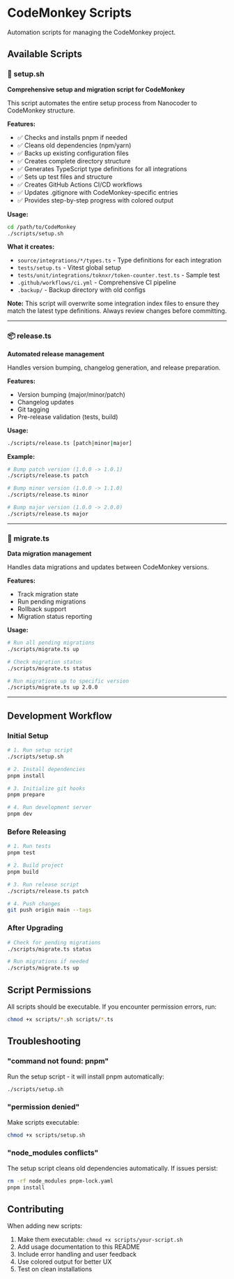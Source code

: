 # CodeMonkey Scripts

Automation scripts for managing the CodeMonkey project.

## Available Scripts

### 🚀 setup.sh

**Comprehensive setup and migration script for CodeMonkey**

This script automates the entire setup process from Nanocoder to CodeMonkey structure.

**Features:**

- ✅ Checks and installs pnpm if needed
- ✅ Cleans old dependencies (npm/yarn)
- ✅ Backs up existing configuration files
- ✅ Creates complete directory structure
- ✅ Generates TypeScript type definitions for all integrations
- ✅ Sets up test files and structure
- ✅ Creates GitHub Actions CI/CD workflows
- ✅ Updates .gitignore with CodeMonkey-specific entries
- ✅ Provides step-by-step progress with colored output

**Usage:**

```bash
cd /path/to/CodeMonkey
./scripts/setup.sh
```

**What it creates:**

- `source/integrations/*/types.ts` - Type definitions for each integration
- `tests/setup.ts` - Vitest global setup
- `tests/unit/integrations/toknxr/token-counter.test.ts` - Sample test
- `.github/workflows/ci.yml` - Comprehensive CI pipeline
- `.backup/` - Backup directory with old configs

**Note:** This script will overwrite some integration index files to ensure they match the latest type definitions. Always review changes before committing.

---

### 📦 release.ts

**Automated release management**

Handles version bumping, changelog generation, and release preparation.

**Features:**

- Version bumping (major/minor/patch)
- Changelog updates
- Git tagging
- Pre-release validation (tests, build)

**Usage:**

```bash
./scripts/release.ts [patch|minor|major]
```

**Example:**

```bash
# Bump patch version (1.0.0 -> 1.0.1)
./scripts/release.ts patch

# Bump minor version (1.0.0 -> 1.1.0)
./scripts/release.ts minor

# Bump major version (1.0.0 -> 2.0.0)
./scripts/release.ts major
```

---

### 🔄 migrate.ts

**Data migration management**

Handles data migrations and updates between CodeMonkey versions.

**Features:**

- Track migration state
- Run pending migrations
- Rollback support
- Migration status reporting

**Usage:**

```bash
# Run all pending migrations
./scripts/migrate.ts up

# Check migration status
./scripts/migrate.ts status

# Run migrations up to specific version
./scripts/migrate.ts up 2.0.0
```

---

## Development Workflow

### Initial Setup

```bash
# 1. Run setup script
./scripts/setup.sh

# 2. Install dependencies
pnpm install

# 3. Initialize git hooks
pnpm prepare

# 4. Run development server
pnpm dev
```

### Before Releasing

```bash
# 1. Run tests
pnpm test

# 2. Build project
pnpm build

# 3. Run release script
./scripts/release.ts patch

# 4. Push changes
git push origin main --tags
```

### After Upgrading

```bash
# Check for pending migrations
./scripts/migrate.ts status

# Run migrations if needed
./scripts/migrate.ts up
```

## Script Permissions

All scripts should be executable. If you encounter permission errors, run:

```bash
chmod +x scripts/*.sh scripts/*.ts
```

## Troubleshooting

### "command not found: pnpm"

Run the setup script - it will install pnpm automatically:

```bash
./scripts/setup.sh
```

### "permission denied"

Make scripts executable:

```bash
chmod +x scripts/setup.sh
```

### "node_modules conflicts"

The setup script cleans old dependencies automatically. If issues persist:

```bash
rm -rf node_modules pnpm-lock.yaml
pnpm install
```

## Contributing

When adding new scripts:

1. Make them executable: `chmod +x scripts/your-script.sh`
2. Add usage documentation to this README
3. Include error handling and user feedback
4. Use colored output for better UX
5. Test on clean installations

